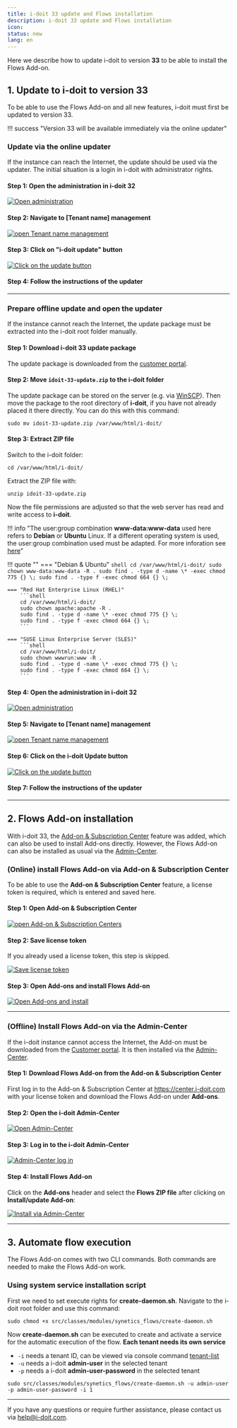 ```yaml
---
title: i-doit 33 update and Flows installation
description: i-doit 33 update and Flows installation
icon:
status: new
lang: en
---
```


Here we describe how to update i-doit to version **33** to be able to install the Flows Add-on.

## 1. Update to i-doit to version 33
<!--//TODO add a selection -->
To be able to use the Flows Add-on and all new features, i-doit must first be updated to version 33.

!!! success "Version 33 will be available immediately via the online updater"

### Update via the online updater

If the instance can reach the Internet, the update should be used via the updater. The initial situation is a login in i-doit with administrator rights.

#### Step 1: Open the administration in i-doit 32

[![Open administration](../../assets/images/en/i-doit-add-ons/flows/update-i-doit-and-install-flows/update-step-1.png)](../../assets/images/en/i-doit-add-ons/flows/update-i-doit-and-install-flows/update-step-1.png)

#### Step 2: Navigate to [Tenant name] management

[![open Tenant name management](../../assets/images/en/i-doit-add-ons/flows/update-i-doit-and-install-flows/update-step-2.png)](../../assets/images/en/i-doit-add-ons/flows/update-i-doit-and-install-flows/update-step-2.png)

#### Step 3: Click on "i-doit update" button

[![Click on the update button](../../assets/images/en/i-doit-add-ons/flows/update-i-doit-and-install-flows/update-step-3.png)](../../assets/images/en/i-doit-add-ons/flows/update-i-doit-and-install-flows/update-step-3.png)

#### Step 4: Follow the instructions of the updater

* * *

### Prepare offline update and open the updater

If the instance cannot reach the Internet, the update package must be extracted into the i-doit root folder manually.

#### Step 1: Download i-doit 33 update package

The update package is downloaded from the [customer portal](../../system-administration/customer-portal.md).

#### Step 2: Move `idoit-33-update.zip` to the i-doit folder

The update package can be stored on the server (e.g. via [WinSCP](https://winscp.net/eng/docs/)). Then move the package to the root directory of **i-doit**, if you have not already placed it there directly. You can do this with this command:

```shell
sudo mv idoit-33-update.zip /var/www/html/i-doit/
```

#### Step 3: Extract ZIP file

Switch to the i-doit folder:

```shell
cd /var/www/html/i-doit/
```

Extract the ZIP file with:

```shell
unzip idoit-33-update.zip
```

Now the file permissions are adjusted so that the web server has read and write access to **i-doit**.

!!! info "The user:group combination **www-data:www-data** used here refers to **Debian** or **Ubuntu** Linux. If a different operating system is used, the user:group combination used must be adapted. For more inforation see [here](../../installation/manual-installation/setup.md#download-and-extract-the-install-package)"

!!! quote ""
    === "Debian & Ubuntu"
        ```shell
        cd /var/www/html/i-doit/
        sudo chown www-data:www-data -R .
        sudo find . -type d -name \* -exec chmod 775 {} \;
        sudo find . -type f -exec chmod 664 {} \;
        ```

    === "Red Hat Enterprise Linux (RHEL)"
        ```shell
        cd /var/www/html/i-doit/
        sudo chown apache:apache -R .
        sudo find . -type d -name \* -exec chmod 775 {} \;
        sudo find . -type f -exec chmod 664 {} \;
        ```

    === "SUSE Linux Enterprise Server (SLES)"
        ```shell
        cd /var/www/html/i-doit/
        sudo chown wwwrun:www -R .
        sudo find . -type d -name \* -exec chmod 775 {} \;
        sudo find . -type f -exec chmod 664 {} \;
        ```

#### Step 4: Open the administration in i-doit 32

[![Open administration](../../assets/images/en/i-doit-add-ons/flows/update-i-doit-and-install-flows/update-step-1.png)](../../assets/images/en/i-doit-add-ons/flows/update-i-doit-and-install-flows/update-step-1.png)

#### Step 5: Navigate to [Tenant name] management

[![open Tenant name management](../../assets/images/en/i-doit-add-ons/flows/update-i-doit-and-install-flows/update-step-2.png)](../../assets/images/en/i-doit-add-ons/flows/update-i-doit-and-install-flows/update-step-2.png)

#### Step 6: Click on the i-doit Update button

[![Click on the update button](../../assets/images/en/i-doit-add-ons/flows/update-i-doit-and-install-flows/update-step-3.png)](../../assets/images/en/i-doit-add-ons/flows/update-i-doit-and-install-flows/update-step-3.png)

#### Step 7: Follow the instructions of the updater

* * *

## 2. Flows Add-on installation
<!--//TODO add a selection -->
With i-doit 33, the [Add-on & Subscription Center](../../system-administration/add-on-and-subscription-center.md) feature was added, which can also be used to install Add-ons directly. However, the Flows Add-on can also be installed as usual via the [Admin-Center](#22-offline-install-flows-add-on-via-the-admin-center).

### (Online) install Flows Add-on via Add-on & Subscription Center

To be able to use the **Add-on & Subscription Center** feature, a license token is required, which is entered and saved here.

#### Step 1: Open Add-on & Subscription Center

[![open Add-on & Subscription Centers](../../assets/images/en/i-doit-add-ons/flows/update-i-doit-and-install-flows/flows-install-step-1.png)](../../assets/images/en/i-doit-add-ons/flows/update-i-doit-and-install-flows/flows-install-step-1.png)

#### Step 2: Save license token

If you already used a license token, this step is skipped.

[![Save license token](../../assets/images/en/i-doit-add-ons/flows/update-i-doit-and-install-flows/flows-install-step-2.png)](../../assets/images/en/i-doit-add-ons/flows/update-i-doit-and-install-flows/flows-install-step-2.png)

#### Step 3: Open Add-ons and install Flows Add-on

[![Open Add-ons and install](../../assets/images/en/i-doit-add-ons/flows/update-i-doit-and-install-flows/flows-install-step-3.png)](../../assets/images/en/i-doit-add-ons/flows/update-i-doit-and-install-flows/flows-install-step-3.png)

* * *

### (Offline) Install Flows Add-on via the Admin-Center

If the i-doit instance cannot access the Internet, the Add-on must be downloaded from the [Customer portal](../../system-administration/customer-portal.md). It is then installed via the [Admin-Center](../../system-administration/admin-center.md).

#### Step 1: Download Flows Add-on from the Add-on & Subscription Center

First log in to the Add-on & Subscription Center at <https://center.i-doit.com> with your license token and download the Flows Add-on under **Add-ons**.

#### Step 2: Open the i-doit Admin-Center

[![Open Admin-Center](../../assets/images/en/i-doit-add-ons/flows/update-i-doit-and-install-flows/install-2.2-1.png)](../../assets/images/en/i-doit-add-ons/flows/update-i-doit-and-install-flows/install-2.2-1.png)

#### Step 3: Log in to the i-doit Admin-Center

[![Admin-Center log in](../../assets/images/en/i-doit-add-ons/flows/update-i-doit-and-install-flows/install-2.2-2.png)](../../assets/images/en/i-doit-add-ons/flows/update-i-doit-and-install-flows/install-2.2-2.png)

#### Step 4: Install Flows Add-on

Click on the **Add-ons** header and select the **Flows ZIP file** after clicking on **Install/update Add-on**:

[![Install via Admin-Center](../../assets/images/en/i-doit-add-ons/flows/update-i-doit-and-install-flows/install-2.2-3.png)](../../assets/images/en/i-doit-add-ons/flows/update-i-doit-and-install-flows/install-2.2-3.png)

* * *

## 3. Automate flow execution

The Flows Add-on comes with two CLI commands. Both commands are needed to make the Flows Add-on work.
<!-- //TODO clarify if this canlead to problems when a crontab is executed while the cron is running
There are two options to automate the flow execution. The Commands can be executed by a **Crontab**. We also have created a Service installation Script called **create-daemon.sh**, which can be found in the Flows Add-on folder `i-doit/src/classes/modules/synetics_flows/`.

-   Use [systemd service install script](#using-system-service-installer-script) if you want to
-   Use [crontab](#creating-a-crontab)
--->
### Using system service installation script

First we need to set execute rights for **create-daemon.sh**. Navigate to the i-doit root folder and use this command:

```shell
sudo chmod +x src/classes/modules/synetics_flows/create-daemon.sh
```

Now **create-daemon.sh** can be executed to create and activate a service for the automatic execution of the flow. **Each tenant needs its own service**

-   `-i` needs a tenant ID, can be viewed via console command [tenant-list](../../automation-and-integration/cli/console/options-and-parameters-cli.md#tenant-list)
-   `-u` needs a i-doit **admin-user** in the selected tenant
-   `-p` needs a i-doit **admin-user-password** in the selected tenant

```shell
sudo src/classes/modules/synetics_flows/create-daemon.sh -u admin-user -p admin-user-password -i 1
```

* * *
<!-- //TODO clarify if this canlead to problems when a crontab is executed while the cron is running
### Using a Crontab

Create a Crontab for the Apache user. Example for Debian:

```shell
sudo crontab -u www-data -e
```

Add the following lines at the end of the file, after replacing the i-doit login information. You may also need to replace the tenant ID.

```shell
* * * * * /usr/bin/php /var/www/html/i-doit/console.php flows:time-trigger --user admin-user --password admin-user-password --tenantId 1
* * * * * /usr/bin/php /var/www/html/i-doit/console.php flows:perform ---user admin-user --password admin-user-password --tenantId 1
```
--->

If you have any questions or require further assistance, please contact us via <help@i-doit.com>.
